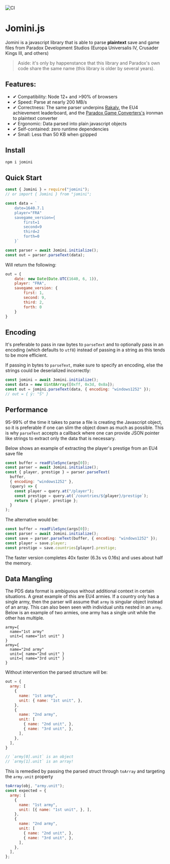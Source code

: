 ![CI](https://github.com/nickbabcock/jomini/workflows/CI/badge.svg)

# Jomini.js

Jomini is a javascript library that is able to parse **plaintext** save and game files from Paradox Development Studios (Europa Universalis IV, Crusader Kings III, and others)

> Aside: it's only by happenstance that this library and Paradox's own code share the same name (this library is older by several years).

## Features:

- ✔ Compatibility: Node 12+ and >90% of browsers
- ✔ Speed: Parse at nearly 200 MB/s
- ✔ Correctness: The same parser underpins [Rakaly](https://rakaly.com/eu4), the EU4 achievement leaderboard, and the [Paradox Game Converters's](https://github.com/ParadoxGameConverters/EU4toVic2) ironman to plaintext converter
- ✔ Ergonomic: Data parsed into plain javascript objects
- ✔ Self-contained: zero runtime dependencies
- ✔ Small: Less than 50 KB when gzipped

## Install

```bash
npm i jomini
```

## Quick Start

```js
const { Jomini } = require("jomini");
// or import { Jomini } from "jomini";

const data = `
    date=1640.7.1
    player="FRA"
    savegame_version={
        first=1
        second=9
        third=2
        forth=0
    }`

const parser = await Jomini.initialize();
const out = parser.parseText(data);
```

Will return the following:

```js
out = {
    date: new Date(Date.UTC(1640, 6, 1)),
    player: "FRA",
    savegame_version: {
        first: 1,
        second: 9,
        third: 2,
        forth: 0
    }
}
```

## Encoding

It's preferable to pass in raw bytes to `parseText` and to optionally pass in an encoding (which defaults to `utf8`) instead of passing in a string as this tends to be more efficient.

If passing in bytes to `parseText`, make sure to specify an encoding, else the strings could be deserialized incorrectly:

```js
const jomini = await Jomini.initialize();
const data = new Uint8Array([0xff, 0x3d, 0x8a]);
const out = jomini.parseText(data, { encoding: "windows1252" });
// out = { ÿ: "Š" }
```

## Performance

95-99% of the time it takes to parse a file is creating the Javascript object, so it is preferable if one can slim the object down as much as possible. This is why `parseText` accepts a callback where one can provide JSON pointer like strings to extract only the data that is necessary.

Below shows an example of extracting the player's prestige from an EU4 save file

```js
const buffer = readFileSync(args[0]);
const parser = await Jomini.initialize();
const { player, prestige } = parser.parseText(
  buffer,
  { encoding: "windows1252" },
  (query) => {
    const player = query.at("/player");
    const prestige = query.at(`/countries/${player}/prestige`);
    return { player, prestige };
  }
);
```

The alternative would be:

```js
const buffer = readFileSync(args[0]);
const parser = await Jomini.initialize();
const save = parser.parseText(buffer, { encoding: "windows1252" });
const player = save.player;
const prestige = save.countries[player].prestige;
```

The faster version completes 40x faster (6.3s vs 0.16s) and uses about half the memory.

## Data Mangling

The PDS data format is ambiguous without additional context in certain situations. A great example of this are EU4 armies. If a country only has a single army, then the parser will assume that `army` is singular object instead of an array. This can also been seen with individual units nested in an `army`. Below is an example of two armies, one army has a single unit while the other has multiple.

```
army={
  name="1st army"
  unit={ name="1st unit" }
}
army={
  name="2nd army"
  unit={ name="2nd unit" }
  unit={ name="3rd unit" }
}
```

Without intervention the parsed structure will be:

```js
out = {
  army: [
    {
      name: "1st army",
      unit: { name: "1st unit", },
    },
    {
      name: "2nd army",
      unit: [
        { name: "2nd unit", },
        { name: "3rd unit", },
      ],
    },
  ],
}

// `army[0].unit` is an object
// `army[1].unit` is an array! 
```

This is remedied by passing the parsed struct through `toArray` and targeting the `army.unit` property 

```js
toArray(obj, "army.unit");
const expected = {
  army: [
    {
      name: "1st army",
      unit: [{ name: "1st unit", }, ],
    },
    {
      name: "2nd army",
      unit: [
        { name: "2nd unit", },
        { name: "3rd unit", },
      ],
    },
  ],
};
```
